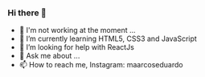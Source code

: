 ### Hi there 👋



- 🔭 I'm not working at the moment ...
- 🌱 I’m currently learning HTML5, CSS3 and JavaScript
- 🤔 I’m looking for help with ReactJs 
- 💬 Ask me about ...
- 📫 How to reach me, Instagram: maarcoseduardo


